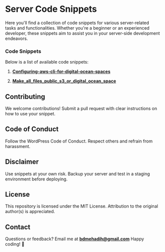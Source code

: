 # Server Code Snippets

Here you'll find a collection of code snippets for various server-related tasks and functionalities. Whether you're a beginner or an experienced developer, these snippets aim to assist you in your server-side development endeavors.

### Code Snippets

Below is a list of available code snippets:

1. [**Configuring-aws-cli-for-digital-ocean-spaces**](configuring-aws-cli-for-digital-ocean-spaces)

2. [**Make_all_files_public_s3_or_digital_ocean_space**](make_all_files_public_s3_or_digital_ocean_space)

## Contributing

We welcome contributions! Submit a pull request with clear instructions on how to use your snippet.

## Code of Conduct

Follow the WordPress Code of Conduct. Respect others and refrain from harassment.

## Disclaimer

Use snippets at your own risk. Backup your server and test in a staging environment before deploying.

## License

This repository is licensed under the MIT License. Attribution to the original author(s) is appreciated.

## Contact

Questions or feedback? Email me at **bdmehadih@gmail.com** Happy coding! 🚀